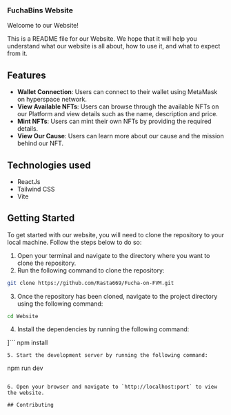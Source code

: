 ### FuchaBins Website
Welcome to our Website! 

This is a README file for our Website. We hope that it will help you understand what our website is all about, how to use it, and what to expect from it.

## Features 
* **Wallet Connection**: Users can connect to their wallet using MetaMask on hyperspace network.
* **View Available NFTs**: Users can browse through the available NFTs on our Platform and view details such as the name, description and price.
* **Mint NFTs**: Users can mint their own NFTs by providing the required details.
* **View Our Cause**: Users can learn more about our cause and the mission behind our NFT.

## Technologies used 
* ReactJs
* Tailwind CSS
* Vite

## Getting Started
To get started with our website, you will need to clone the repository to your local machine. Follow the steps below to do so:

1. Open your terminal and navigate to the directory where you want to clone the repository.
2. Run the following command to clone the repository:

```bash
git clone https://github.com/Rasta669/Fucha-on-FVM.git
```
3. Once the repository has been cloned, navigate to the project directory using the following command:

```bash
cd Website
```

4. Install the dependencies by running the following command:

]```
npm install
```
5. Start the development server by running the following command:

```
npm run dev
```

6. Open your browser and navigate to `http://localhost:port` to view the website.

## Contributing

